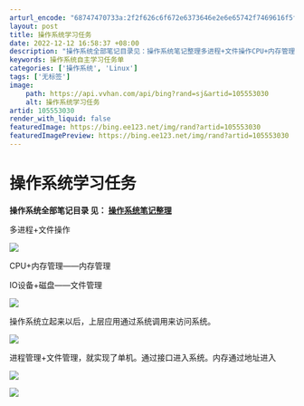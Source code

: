 ```yaml
---
arturl_encode: "68747470733a:2f2f626c6f672e6373646e2e6e65742f7469616f5f676f642f:61727469636c652f64657461696c732f313035353533303330"
layout: post
title: 操作系统学习任务
date: 2022-12-12 16:58:37 +08:00
description: "操作系统全部笔记目录见：操作系统笔记整理多进程+文件操作CPU+内存管理——"
keywords: 操作系统自主学习任务单
categories: ['操作系统', 'Linux']
tags: ['无标签']
image:
    path: https://api.vvhan.com/api/bing?rand=sj&artid=105553030
    alt: 操作系统学习任务
artid: 105553030
render_with_liquid: false
featuredImage: https://bing.ee123.net/img/rand?artid=105553030
featuredImagePreview: https://bing.ee123.net/img/rand?artid=105553030
---
```


# 操作系统学习任务

**操作系统全部笔记目录
见：
[操作系统笔记整理](https://feimo.blog.csdn.net/article/details/105459478)**

多进程+文件操作

![](https://i-blog.csdnimg.cn/blog_migrate/5e902d33ba2d518ab4f3ff66e998365b.png)

CPU+内存管理——内存管理

IO设备+磁盘——文件管理

![](https://i-blog.csdnimg.cn/blog_migrate/043d1cc2297878f4aa1b16de186fb7dd.png)

操作系统立起来以后，上层应用通过系统调用来访问系统。

![](https://i-blog.csdnimg.cn/blog_migrate/2aaa22d2508fd9997422b97759e7abb9.png)

进程管理+文件管理，就实现了单机。通过接口进入系统。内存通过地址进入

![](https://i-blog.csdnimg.cn/blog_migrate/e51fecfde442223966d38580cc242c50.png)

![](https://i-blog.csdnimg.cn/blog_migrate/f8b3d5b93d49bb8c616e1020afd31aa1.png)